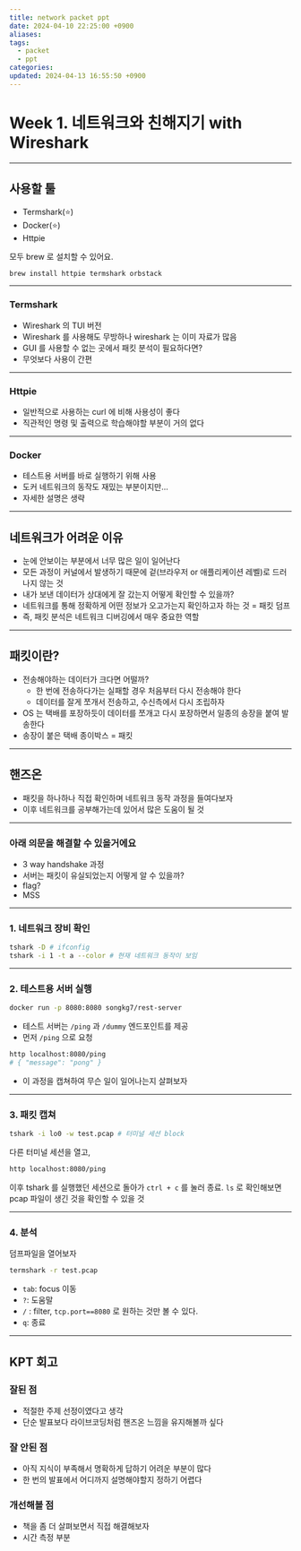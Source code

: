 ```yaml
---
title: network packet ppt
date: 2024-04-10 22:25:00 +0900
aliases: 
tags:
  - packet
  - ppt
categories: 
updated: 2024-04-13 16:55:50 +0900
---
```


# Week 1. 네트워크와 친해지기 with Wireshark

---

## 사용할 툴

- Termshark(⭐)
- Docker(⭐)
- Httpie

모두 brew 로 설치할 수 있어요.

```bash
brew install httpie termshark orbstack
```

---

### Termshark

- Wireshark 의 TUI 버전
- Wireshark 를 사용해도 무방하나 wireshark 는 이미 자료가 많음
- GUI 를 사용할 수 없는 곳에서 패킷 분석이 필요하다면?
- 무엇보다 사용이 간편

---

### Httpie

- 일반적으로 사용하는 curl 에 비해 사용성이 좋다
- 직관적인 명령 및 출력으로 학습해야할 부분이 거의 없다

---

### Docker

- 테스트용 서버를 바로 실행하기 위해 사용
- 도커 네트워크의 동작도 재밌는 부분이지만...
- 자세한 설명은 생략

---

## 네트워크가 어려운 이유

- 눈에 안보이는 부분에서 너무 많은 일이 일어난다
- 모든 과정이 커널에서 발생하기 때문에 겉(브라우저 or 애플리케이션 레벨)로 드러나지 않는 것
- 내가 보낸 데이터가 상대에게 잘 갔는지 어떻게 확인할 수 있을까?
- 네트워크를 통해 정확하게 어떤 정보가 오고가는지 확인하고자 하는 것 = 패킷 덤프
- 즉, 패킷 분석은 네트워크 디버깅에서 매우 중요한 역할

---

## 패킷이란?

- 전송해야하는 데이터가 크다면 어떨까?
    - 한 번에 전송하다가는 실패할 경우 처음부터 다시 전송해야 한다
    - 데이터를 잘게 쪼개서 전송하고, 수신측에서 다시 조립하자
- OS 는 택배를 포장하듯이 데이터를 쪼개고 다시 포장하면서 일종의 송장을 붙여 발송한다
- 송장이 붙은 택배 종이박스 = 패킷

---

## 핸즈온

- 패킷을 하나하나 직접 확인하며 네트워크 동작 과정을 들여다보자
- 이후 네트워크를 공부해가는데 있어서 많은 도움이 될 것

---

### 아래 의문을 해결할 수 있을거에요

- 3 way handshake 과정
- 서버는 패킷이 유실되었는지 어떻게 알 수 있을까?
- flag?
- MSS

---

### 1. 네트워크 장비 확인

```bash
tshark -D # ifconfig
tshark -i 1 -t a --color # 현재 네트워크 동작이 보임
```

---

### 2. 테스트용 서버 실행

```bash
docker run -p 8080:8080 songkg7/rest-server
```

- 테스트 서버는 `/ping` 과 `/dummy` 엔드포인트를 제공
- 먼저 `/ping` 으로 요청

```bash
http localhost:8080/ping
# { "message": "pong" }
```

- 이 과정을 캡쳐하여 무슨 일이 일어나는지 살펴보자

---

### 3. 패킷 캡쳐

```bash
tshark -i lo0 -w test.pcap # 터미널 세션 block
```

다른 터미널 세션을 열고,

```bash
http localhost:8080/ping
```

이후 tshark 를 실행했던 세션으로 돌아가 `ctrl + c` 를 눌러 종료. `ls` 로 확인해보면 pcap 파일이 생긴 것을 확인할 수 있을 것

---

### 4. 분석

덤프파일을 열어보자

```bash
termshark -r test.pcap
```

- `tab`: focus 이동
- `?`: 도움말
- `/` : filter, `tcp.port==8080` 로 원하는 것만 볼 수 있다.
- `q`: 종료

---

## KPT 회고

### 잘된 점

- 적절한 주제 선정이였다고 생각
- 단순 발표보다 라이브코딩처럼 핸즈온 느낌을 유지해볼까 싶다

### 잘 안된 점

- 아직 지식이 부족해서 명확하게 답하기 어려운 부분이 많다
- 한 번의 발표에서 어디까지 설명해야할지 정하기 어렵다

### 개선해볼 점

- 책을 좀 더 살펴보면서 직접 해결해보자
- 시간 측정 부분
